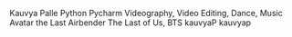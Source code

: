 Kauvya Palle
Python
Pycharm
Videography, Video Editing, Dance, Music
Avatar the Last Airbender
The Last of Us, BTS
kauvyaP
kauvyap